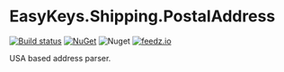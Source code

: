 # EasyKeys.Shipping.PostalAddress

[![Build status](https://ci.appveyor.com/api/projects/status/xp52rbpa9vmr1ck9?svg=true)](https://ci.appveyor.com/project/easykeys/easykeys-shipping)
[![NuGet](https://img.shields.io/nuget/v/EasyKeys.Shipping.PostalAddress.svg)](https://www.nuget.org/packages?q=EasyKeys.Shipping.PostalAddress)
![Nuget](https://img.shields.io/nuget/dt/EasyKeys.Shipping.PostalAddress)
[![feedz.io](https://img.shields.io/badge/endpoint.svg?url=https://f.feedz.io/easykeys/core/shield/EasyKeys.Shipping.PostalAddress/latest)](https://f.feedz.io/easykeys/core/packages/EasyKeys.Shipping.PostalAddress/latest/download)

USA based address parser.
